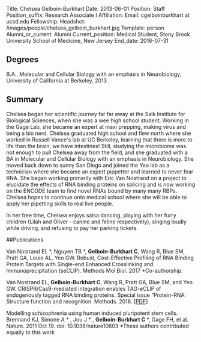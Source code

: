Title: Chelsea Gelboin-Burkhart
Date: 2013-06-01
Position: Staff
Position_suffix: Research Associate I
Affiliation:
Email: cgelboinburkhart at ucsd.edu
Fellowship:
Headshot: /images/people/chelsea_gelboin_burkhart.jpg
Template: person
Alumni_or_current: Alumni
Current_position: Medical Student, Stony Brook University School of Medicine, New Jersey 
End_date: 2016-07-31
<!-- Status: draft -->

## Degrees
B.A., Molecular and Cellular Biology with an emphasis in Neurobiology, University of California at Berkeley, 2013<br>

## Summary
Chelsea began her scientific journey far far away at the Salk Institute for Biological Sciences, when she was a wee high school student. Working in the Gage Lab, she became an expert at maxi prepping, making virus and being a bio nerd. Chelsea graduated high school and flew north where she worked in Russell Vance's lab at UC Berkeley, learning that there is more to life than the brain, we have intestines! Still, studying the microbiome was not enough to pull Chelsea away from the field, and she graduated with a BA in Molecular and Cellular Biology with an emphasis in Neurobiology. She moved back down to sunny San Diego and joined the Yeo lab as a technician where she became an expert pippetter and learned to never fear RNA. She began working primarily with Eric Van Nostrand on a project to elucidate the effects of RNA binding proteins on splicing and is now working on the ENCODE team to find novel RNAs bound by many many RBPs. Chelsea hopes to continue onto medical school where she will be able to apply her pipetting skills to real live people. 

In her free time, Chelsea enjoys salsa dancing, playing with her furry children (Lilah and Oliver - canine and feline respectively), singing loudly while driving, and refusing to pay her parking tickets. 

##Publications

Van Nostrand EL *, Nguyen TB *, **Gelboin-Burkhart C**, Wang R, Blue SM, Pratt GA, Louie AL, Yeo GW. Robust, Cost-Effective Profiling of RNA Binding Protein Targets
with Single-end Enhanced Crosslinking and Immunoprecipitation (seCLIP). Methods Mol Biol. 2017  *Co-authorship.

Van Nostrand EL, **Gelboin-Burkhart C**, Wang R, Pratt GA, Blue SM, and Yeo GW. CRISPR/Cas9-mediated integration enables TAG-eCLIP of endogenously tagged RNA binding proteins. Special issue “Protein-RNA: Structure function and recognition. Methods. 2016. [[PDF](/papers/2016/VanNostrand_Methods2016.pdf)]  
   
  

Modelling schizophrenia using human induced pluripotent stem cells. Brennand KJ, Simone A * , Jou J * , **Gelboin-Burkhart C** *, Gage FH, et al. Nature. 2011 Oct 19. doi: 10.1038/nature10603  *These authors contributed equally to this work
